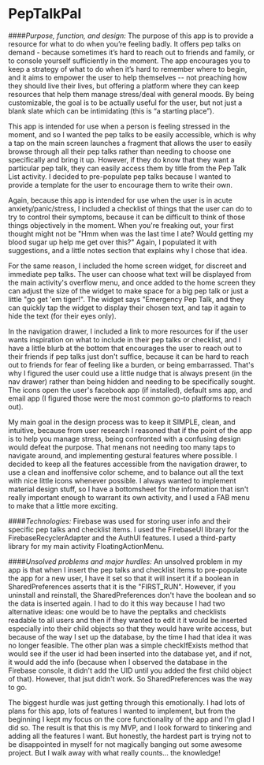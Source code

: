 # PepTalkPal

####_Purpose, function, and design:_
The purpose of this app is to provide a resource for what to do when you’re feeling badly. It offers pep talks on demand - because sometimes it’s hard to reach out to friends and family, or to console yourself sufficiently in the moment. The app encourages you to keep a strategy of what to do when it’s hard to remember where to begin, and it aims to empower the user to help themselves -- not preaching how they should live their lives, but offering a platform where they can keep resources that help them manage stress/deal with general moods. By being customizable, the goal is to be actually useful for the user, but not just a blank slate which can be intimidating (this is “a starting place”).

This app is intended for use when a person is feeling stressed in the moment, and so I wanted the pep talks to be easily accessible, which is why a tap on the main screen launches a fragment that allows the user to easily browse through all their pep talks rather than needing to choose one specifically and bring it up. However, if they do know that they want a particular pep talk, they can easily access them by title from the Pep Talk List activity. I decided to pre-populate pep talks because I wanted to provide a template for the user to encourage them to write their own.

Again, because this app is intended for use when the user is in acute anxiety/panic/stress, I included a checklist of things that the user can do to try to control their symptoms, because it can be difficult to think of those things objectively in the moment. When you're freaking out, your first thought might not be "Hmm when was the last time I ate? Would getting my blood sugar up help me get over this?" Again, I populated it with suggestions, and a little notes section that explains why I chose that idea.

For the same reason, I included the home screen widget, for discreet and immediate pep talks. The user can choose what text will be displayed from the main activity's overflow menu, and once added to the home screen they can adjust the size of the widget to make space for a big pep talk or just a little "go get 'em tiger!". The widget says "Emergency Pep Talk, and they can quickly tap the widget to display their chosen text, and tap it again to hide the text (for their eyes only).

In the navigation drawer, I included a link to more resources for if the user wants inspiration on what to include in their pep talks or checklist, and I have a little blurb at the bottom that encourages the user to reach out to their friends if pep talks just don't suffice, because it can be hard to reach out to friends for fear of feeling like a burden, or being embarrassed. That's why I figured the user could use a little nudge that is always present (in the nav drawer) rather than being hidden and needing to be specifically sought. The icons open the user's facebook app (if installed), default sms app, and email app (I figured those were the most common go-to platforms to reach out).

My main goal in the design process was to keep it SIMPLE, clean, and intuitive, because from user research I reasoned that if the point of the app is to help you manage stress, being confronted with a confusing design would defeat the purpose. That menans not needing too many taps to navigate around, and implementing gestural features where possible. I decided to keep all the features accessible from the navigation drawer, to use a clean and inoffensive color scheme, and to balance out all the text with nice little icons whenever possible. I always wanted to implement material design stuff, so I have a bottomsheet for the information that isn't really important enough to warrant its own activity, and I used a FAB menu to make that a little more exciting. 


####_Technologies:_
Firebase was used for storing user info and their specific pep talks and checklist items. I used the FirebaseUI library for the FirebaseRecyclerAdapter and the AuthUI features. I used a third-party library for my main activity FloatingActionMenu.

####_Unsolved problems and major hurdles:_
An unsolved problem in my app is that when I insert the pep talks and checklist items to pre-populate the app for a new user, I have it set so that it will insert it if a boolean in SharedPreferences asserts that it is the "FIRST_RUN". However, if you uninstall and reinstall, the SharedPreferences don't have the boolean and so the data is inserted again. I had to do it this way because I had two alternative ideas: one would be to have the peptalks and checklists readable to all users and then if they wanted to edit it it would be inserted especially into their child objects so that they would have write access, but because of the way I set up the database, by the time I had that idea it was no longer feasible. The other plan was a simple checkIfExists method that would see if the user id had been inserted into the database yet, and if not, it would add the info (because when I observed the database in the Firebase console, it didn't add the UID until you added the first child object of that). However, that jsut didn't work. So SharedPreferences was the way to go.

The biggest hurdle was just getting through this emotionally.
I had lots of plans for this app, lots of features I wanted to implement, but from the beginning I kept my focus on the core functionality of the app and I'm glad I did so. The result is that this is my MVP, and I look forward to tinkering and adding all the features I want. But honestly, the hardest part is trying not to be disappointed in myself for not magically banging out some awesome project. But I walk away with what really counts... the knowledge!

